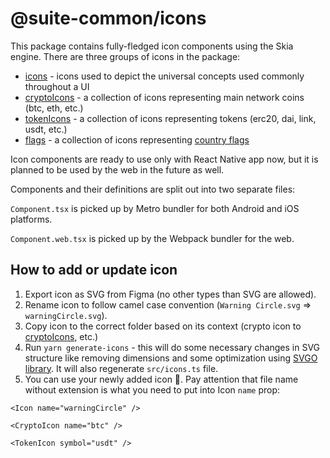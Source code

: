 # @suite-common/icons

This package contains fully-fledged icon components using the Skia engine. There are three groups of icons in the package:

-   [icons](./assets/icons) - icons used to depict the universal concepts used commonly throughout a UI
-   [cryptoIcons](./assets/cryptoIcons) - a collection of icons representing main network coins (btc, eth, etc.)
-   [tokenIcons](./assets/cryptoIcons) - a collection of icons representing tokens (erc20, dai, link, usdt, etc.)
-   [flags](./assets/flags) - a collection of icons representing [country flags](https://github.com/HatScripts/circle-flags/tree/gh-pages/flags)

Icon components are ready to use only with React Native app now, but it is planned to be used by the web in the future as well.

Components and their definitions are split out into two separate files:

`Component.tsx` is picked up by Metro bundler for both Android and iOS platforms.

`Component.web.tsx` is picked up by the Webpack bundler for the web.

## How to add or update icon

1. Export icon as SVG from Figma (no other types than SVG are allowed).
2. Rename icon to follow camel case convention (`Warning Circle.svg` => `warningCircle.svg`).
3. Copy icon to the correct folder based on its context (crypto icon to [cryptoIcons](./assets/cryptoIcons), etc.)
4. Run `yarn generate-icons` - this will do some necessary changes in SVG structure like removing dimensions and some optimization using [SVGO library](https://github.com/svg/svgo). It will also regenerate `src/icons.ts` file.
5. You can use your newly added icon 🎉. Pay attention that file name without extension is what you need to put into Icon `name` prop:

```tsx
<Icon name="warningCircle" />
```

```tsx
<CryptoIcon name="btc" />
```

```tsx
<TokenIcon symbol="usdt" />
```